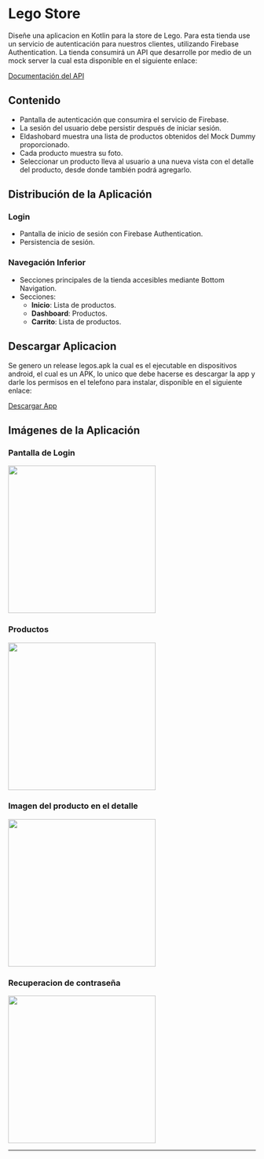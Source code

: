# Lego Store

Diseñe una aplicacion en Kotlin para la store de Lego. Para esta tienda use un servicio de autenticación para nuestros clientes, utilizando Firebase Authentication. La tienda consumirá un API que desarrolle por medio de un mock server la cual esta disponible en el siguiente enlace:

[Documentación del API](https://documenter.getpostman.com/view/12709892/2sAYkAR2tM)

## Contenido

- Pantalla de autenticación que consumira el servicio de Firebase.
- La sesión del usuario debe persistir después de iniciar sesión.
- Eldashobard muestra una lista de productos obtenidos del Mock Dummy proporcionado.
- Cada producto muestra su foto.
- Seleccionar un producto lleva al usuario a una nueva vista con el detalle del producto, desde donde también podrá agregarlo.

## Distribución de la Aplicación

### Login
- Pantalla de inicio de sesión con Firebase Authentication.
- Persistencia de sesión.

### Navegación Inferior
- Secciones principales de la tienda accesibles mediante Bottom Navigation.
- Secciones:
  - **Inicio**: Lista de productos.
  - **Dashboard**: Productos.
  - **Carrito**: Lista de productos.
 
## Descargar Aplicacion

Se genero un release legos.apk la cual es el ejecutable en dispositivos android, el cual es un APK, lo unico que debe hacerse es descargar la app y darle los permisos en el telefono para instalar, disponible en el siguiente enlace:

[Descargar App](https://github.com/Enrique213-VP/legoStore/releases/tag/1.0.0)

## Imágenes de la Aplicación

### Pantalla de Login
<img src="https://raw.githubusercontent.com/Enrique213-VP/legoStore/refs/heads/master/assets/img/login.jpg" width="300" />

### Productos
<img src="https://raw.githubusercontent.com/Enrique213-VP/legoStore/refs/heads/master/assets/img/products.jpg" width="300" />

### Imagen del producto en el detalle
<img src="https://raw.githubusercontent.com/Enrique213-VP/legoStore/refs/heads/master/assets/img/detail.jpg" width="300" />

### Recuperacion de contraseña
<img src="https://raw.githubusercontent.com/Enrique213-VP/legoStore/refs/heads/master/assets/img/forget.jpg" width="300" />

---

